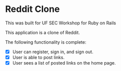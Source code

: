 # Reddit Clone

This was built for UF SEC Workshop for Ruby on Rails

This application is a clone of Reddit.

The following functionality is complete:

- [x] User can register, sign in, and sign out.
- [x] User is able to post links.
- [x] User sees a list of posted links on the home page.
